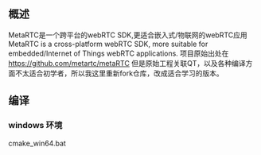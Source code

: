 ## 概述
MetaRTC是一个跨平台的webRTC SDK,更适合嵌入式/物联网的webRTC应用  
MetaRTC is a cross-platform webRTC SDK, more suitable for embedded/Internet of Things webRTC applications. 
项目原始出处在  https://github.com/metartc/metaRTC
但是原始工程关联QT，以及各种编译方面不太适合初学者，所以我这里重新fork仓库，改成适合学习的版本。

## 编译
### windows 环境
cmake_win64.bat
